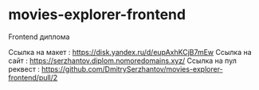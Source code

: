 # movies-explorer-frontend
Frontend диплома


Ссылка на макет  : https://disk.yandex.ru/d/eupAxhKCjB7mEw
Ссылка на сайт : https://serzhantov.diplom.nomoredomains.xyz/
Ссылка на пул реквест : https://github.com/DmitrySerzhantov/movies-explorer-frontend/pull/2
